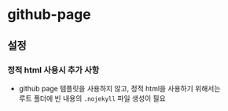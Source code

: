 ﻿# github-page 

## 설정

### 정적 html 사용시 추가 사항

* github page 템플릿을 사용하지 않고, 정적 html을 사용하기 위해서는  
  루트 폴더에 빈 내용의 `.nojekyll` 파일 생성이 필요


